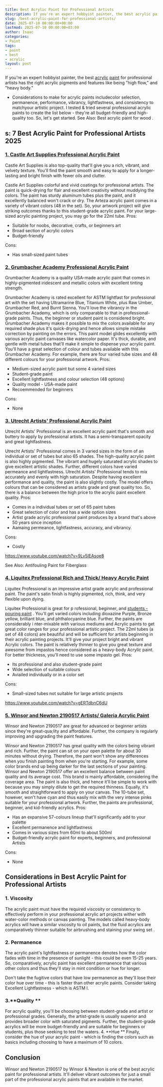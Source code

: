 ```yaml
---
title: Best Acrylic Paint for Professional Artists
description: If you're an expert hobbyist painter, the best acrylic paint for professional artists has the right acrylic pigments and features like being "high flow," and...
slug: /best-acrylic-paint-for-professional-artists/
date: 2025-07-10 00:00:00+00:00
lastmod: 2025-07-10 00:00:00+03:00
author: Isaac
categories:
- Paint
tags:
- paint
- best
- acrylic
layout: post
---
```

If you're an expert hobbyist painter, the best [acrylic](https://pestpolicy.com/best-acrylic-paint-for-canvas/) [paint](https://pestpolicy.com/best-acrylic-paint-for-pouring/) for professional artists has the right acrylic pigments and features like being "high flow," and "heavy body."
- Considerations to make for acrylic paints includecolor selection, permanence, performance, vibrancy, lightfastness, and consistency to matchyour artistic project.
I tested & tried several professional acrylic paints to create the list below - they're all budget-friendly and high-quality too. So, let's get started. See Also:
Best acrylic paint for wood
.
## s: 7 Best Acrylic Paint for Professional Artists 2025
### [1. Castle Art Supplies Professional Acrylic Paint](https://www.amazon.com/dp/B06ZYSFWNN/?tag=p-policy-20)
Castle Art Supplies is also top-quality that'll give you a rich,
vibrant, and velvety texture. You'll find the paint smooth and easy to apply for a longer-lasting and bright finish with fewer oils and clutter.

Castle Art Supplies colorful and vivid coatings for professional artists. The paint is
quick-drying for flair and excellent creativity without muddying the colors.
The paint has sturdy aluminum tubes
plus the paint, and it excellently balanced won't crack or dry. The Arteza acrylic paint comes in a variety of vibrant colors (48 in the set).
So, your artwork project will give striking outcomes thanks to this student-grade acrylic paint. For your large-sized acrylic painting project, you may go for the 22ml tube.
Pros:
- Suitable for noobs, decorative, crafts, or beginners art
- Broad section of acrylic colors
- Budget-friendly

Cons:
- Has small-sized paint tubes

### [2. Grumbacher Academy Professional Acrylic Paint](https://www.amazon.com/dp/B001E0HL66/?tag=p-policy-20)
Grumbacher Academy is a quality
USA-made acrylic paint that comes in highly-pigmented iridescent and metallic colors with excellent tinting strength.

Grumbacher Academy is rated excellent for
ASTM lightfast for
professional art
with the set having Ultramarine Blue, Titanium White, plus Raw Umber, Grumbacher Red, and Burnt Sienna.
You'll love the vibrancy in the Grumbacher Academy, which is only comparable to that in professional-grade paints. Thus, the beginner or student paint is considered bright.
Grumbacher Academy makes it possible to mix the colors available for any required shade plus it's quick-drying and hence allows simple mistake correction by painting on the errors.
This paint model glides excellently with various acrylic paint canvases like watercolor paper. It's thick, durable, and gentle with metal tubes that'll make it simple to dispense your acrylic paint.
You'll have a great selection of colour and tubes available with this Grumbacher Academy. For example, there are four varied tube sizes and 48 different colours for your professional artwork.
Pros:
- Medium-sized acrylic paint but some 4 varied sizes
- Student-grade paint
- Excellent lightfastness and colour selection (48 options)
- Quality model - USA-made paint
- Recoemmended for beginners

Cons:
- None

### [3. Utrecht Artists' Professional Acrylic Paint](https://www.amazon.com/dp/B008UG7NSS/?tag=p-policy-20)
Utrecht Artists' Professional is an excellent acrylic paint that's smooth and buttery to apply by professional artists. It has a semi-transparent opacity and great lightfastness.

Utrecht Artists' Professional comes in 3 varied sizes in the form of an individual or set of tubes but also 65 shades. The high-quality acrylic paint is also highly pigmented.
The vibrant and hugely saturated acrylic shades to give excellent artistic shades. Further, different colors have varied permeance and lightfastness.
Utrecht Artists' Professional tends to mix accurately and evenly with high saturation. Despite having excellent performance and quality, the paint is also slightly costly.
The model offers colours that can be considered as artists grade and great quality too. So, there is a balance between the high price to the acrylic paint excellent quality.
Pros:
- Comes in a individual tubes or set of 65 paint tubes
- Great selection of color and has a wide option sizes
- Artist grade acrylic professional paint produces by a brand that's above 50 years since inception
- Aamaing permeance, lightfastness, accuracy, and vibrancy.

Cons:
- Costly

https://www.youtube.com/watch?v=9Lv5lEAsoe8

See Also:
Antifouling Paint for Fiberglass
### [4. Liquitex Professional Rich and Thick/ Heavy Acrylic Paint](https://www.amazon.com/dp/B075Y87RBX/?tag=p-policy-20)
Liquitex Professional is an impressive artist grade acrylic and professional paint. The paint's
satin finish is highly pigmented, rich, think, and very flexible upon dying.

Liquitex Professional is great for p
rofessional, beginner, and
[students - pouring paint](https://pestpolicy.com/best-acrylic-paint-for-pouring/)
. You'll get varied colors including
dioxazine Purple, Bronze yellow, brilliant blue, and phthalocyanine blue.
Further, the paints are considerably i
nter-mixable with various
mediums and Acrylic paints to get great color ranges for your professional artistic project.
The 22ml tubes (a set of 48 colors) are beautiful and will be sufficient for artists beginning in their acrylic painting projects. It'll give your project bright and vibrant
Acrylic
colors.
The paint is relatively thinner to give you great texture and awesome from impastos hence considered as a heavy-body
Acrylic
paint. For better thickness, you'll need to use some impasto gel.
Pros:
- Its professional and also student-grade paint
- Wide selection of suitable colours
- Aviailed individually or in a color set

Cons:
- Small-sized tubes not suitable for large artistic projects

https://www.youtube.com/watch?v=gERTdbnC6dU
### [5. Winsor and Newton 2190517 Artists/ Galeria Acrylic Paint](https://www.amazon.com/dp/B00004THXG/?tag=p-policy-20)
Winsor and Newton 2190517 are great for advanced or beginner artists since they're great-qua;lity and affordable. Further, the company is regularly improving and upgrading the paint features.

Winsor and Newton 2190517 has great quality with the colors being vibrant and rich. Further, the paint can sit on your open palette for about 30 minutes without drying.
Therefore, the pant won't show any differences when you finish painting from when you're starting. For example, some color brands end up being darker for the last sections of your painting.
Winsor and Newton 2190517 offer an excellent balance between paint quality and its average cost. This brand is mainly affordable, considering the coverage area.
The paint is also thick, and hence it'll be simple to work with because you may simply dilute to get the required thinness. Equally, it's smooth and straightforward to apply on your canvas.
The 10-tube set, however, won't have cyan and thus easily mix with the very intense pinks suitable for your professional artwork. Further, the paints are professional, beginner, and kid-friendly acrylics.
Pros:
- Has an expansive 57-colours lineup that'll significantly add to your palette
- Excellent permanence and lightfastness
- Comes in various sizes from 60ml to about 500ml
- Budget-friendly acrylic paint for experts, beginners, and professional Artists

Cons:
- None

## Considerations in Best Acrylic Paint for Professional Artists
### 1. Viscosity
The acrylic paint must have the required viscosity or consistency to effectively perform in your professional acrylic art projects wither with water-color methods or canvas painting.
The models called heavy-body acrylics will have a similar viscosity to oil paints, but the fluid acrylics are comparatively thinner suitable for airbrushing and
staining your swing set
.
### 2. Permanence
The acrylic paint's lightfastness or permanence denotes how the color fades with time in the presence of sunlight - this could be even 15-25 years.
So, comparatively, acrylic paint has excellent permanence that
various other colors and thus they'll stay in mint condition or hue for longer.

Don't take the fugitive colors that have low permanence as they'll lose their color hue over time - this is faster than other acrylic paints. Consider taking Excellent Lightfastness - which is ASTM I.
### 3.**Quality **
For acrylic quality, you'll be choosing between student-grade and artist or professional grades. Generally, the artist-grade is usually superior and provides broader color with saturated pigments.
Further, the student-grade acrylics will be more budget-friendly and are suitable for beginners or students, plus those seeking to test the waters.
4.
**Hue **
Finally, consider the hue of your acrylic paint - which is finding the colors such as basics including choosing to have a maximum of 10 colors.
## Conclusion
Winsor and Newton 2190517 by
Winsor & Newton
is one of the best acrylic paint for professional artists.
It'll deliver vibrant outcomes for just a small part of the professional acrylic paints that are available in the market.